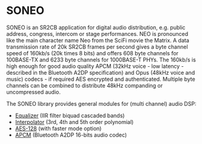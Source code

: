 # SONEO
<p>SONEO is an SR2CB application for digital audio distribution, e.g. public address, congress, intercom or stage performances. NEO is pronounced like the main character name Neo from the SciFi movie the Matrix. A data transmission rate of 20k SR2CB frames per second gives a byte channel speed of 160kb/s (20k times 8 bits) and offers 608 byte channels for 100BASE-TX and 6233 byte channels for 1000BASE-T PHYs. The 160kb/s is high enough for good audio quality APCM (32kHz voice - low latency - described in the Bluetooth A2DP specification) and Opus (48kHz voice and music) codecs - if required AES encrypted and authenticated. Multiple byte channels can be combined to distribute 48kHz companding or uncompressed audio.</p>
<p>The SONEO library provides general modules for (multi channel) audio DSP:</p>
<ul>
  <li><a href="lib/equalizer.v">Equalizer</a>  (IIR filter biquad cascaded bands)</li>
  <li><a href="lib/interpolator.v">Interpolator</a>  (3rd, 4th and 5th order polynomial)</li>
  <li><a href="lib/aes_enc.v">AES-128</a>  (with faster mode option)</li>
  <li><a href="lib/apcm_sbc4_enc.v">APCM</a>  (Bluetooth A2DP 16-bits audio codec)</li>
</ul>
